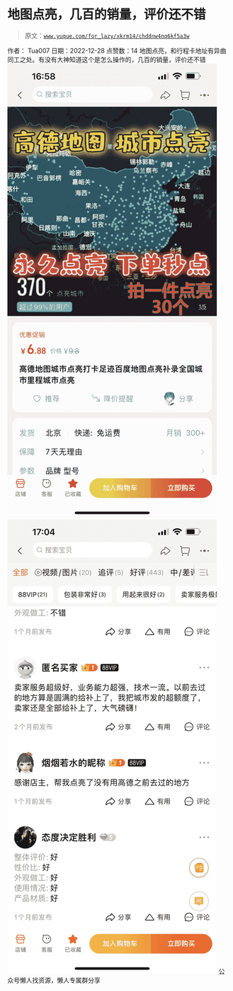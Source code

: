 # 地图点亮，几百的销量，评价还不错

> 原文：[`www.yuque.com/for_lazy/xkrm14/chddnw4nq6kf5a3w`](https://www.yuque.com/for_lazy/xkrm14/chddnw4nq6kf5a3w)

<ne-p id="u054c8ee9" data-lake-id="u054c8ee9"><ne-text id="ue704ccc4">作者： Tua007</ne-text></ne-p> <ne-p id="ub09acb47" data-lake-id="ub09acb47"><ne-text id="u3589a2cc">日期：2022-12-28</ne-text></ne-p> <ne-p id="u224d9a4a" data-lake-id="u224d9a4a"><ne-text id="ua7ffb536">点赞数：</ne-text><ne-text id="uc92b37db" ne-bold="true">14</ne-text></ne-p> <ne-hole id="uc07cdcde" data-lake-id="uc07cdcde"><ne-card data-card-name="hr" data-card-type="block" id="eFXjZ" data-event-boundary="card"><ne-p id="u9332ab85" data-lake-id="u9332ab85"><ne-text id="ub29de7e7">地图点亮，和行程卡地址有异曲同工之处。有没有大神知道这个是怎么操作的，几百的销量，评价还不错</ne-text></ne-p> <ne-p id="u2c71bf41" data-lake-id="u2c71bf41"><ne-card data-card-name="image" data-card-type="inline" id="ReZDf" data-event-boundary="card">![](img/2499ada7cde9e622621536b460652b82.png)</ne-card></ne-p> <ne-p id="u172ba4cc" data-lake-id="u172ba4cc"><ne-card data-card-name="image" data-card-type="inline" id="nCjea" data-event-boundary="card">![](img/1c4954b3d2f10d5302b6fca2c3ff7737.png)</ne-card></ne-p> <ne-hole id="u489f7f58" data-lake-id="u489f7f58"><ne-card data-card-name="hr" data-card-type="block" id="V5wE6" data-event-boundary="card"><ne-p id="u256e7bf9" data-lake-id="u256e7bf9"><ne-text id="uf10c9f90">公众号懒人找资源，懒人专属群分享</ne-text></ne-p></ne-card></ne-hole></ne-card></ne-hole>